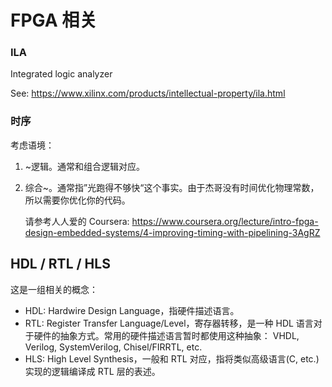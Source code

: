 # FPGA 相关

### ILA

Integrated logic analyzer

See: <https://www.xilinx.com/products/intellectual-property/ila.html>

### 时序

考虑语境：

1. ~逻辑。通常和组合逻辑对应。
1. 
    综合~。通常指”光跑得不够快“这个事实。由于杰哥没有时间优化物理常数，所以需要你优化你的代码。

    请参考人人爱的 Coursera: <https://www.coursera.org/lecture/intro-fpga-design-embedded-systems/4-improving-timing-with-pipelining-3AgRZ>

## HDL / RTL / HLS

这是一组相关的概念：

- HDL: Hardwire Design Language，指硬件描述语言。
- RTL: Register Transfer Language/Level，寄存器转移，是一种 HDL 语言对于硬件的抽象方式。常用的硬件描述语言暂时都使用这种抽象： VHDL, Verilog, SystemVerilog, Chisel/FIRRTL, etc.
- HLS: High Level Synthesis，一般和 RTL 对应，指将类似高级语言(C, etc.)实现的逻辑编译成 RTL 层的表述。
